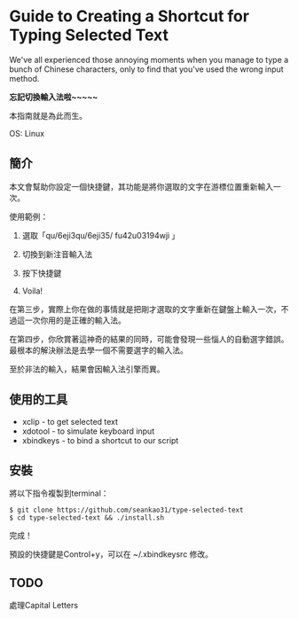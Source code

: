 # Guide to Creating a Shortcut for Typing Selected Text
We've all experienced those annoying moments when you manage to type a bunch of Chinese characters, only to find that you've used the wrong input method. 

**忘記切換輸入法啦~~~~~**

本指南就是為此而生。 

OS: Linux 

## 簡介

本文會幫助你設定一個快捷鍵，其功能是將你選取的文字在游標位置重新輸入一次。 

使用範例： 

1. 選取「qu/6eji3qu/6eji35/ fu42u03194wji 」 

2. 切換到新注音輸入法 

3. 按下快捷鍵 

4. Voila! 
 
在第三步，實際上你在做的事情就是把剛才選取的文字重新在鍵盤上輸入一次，不過這一次你用的是正確的輸入法。 

在第四步，你欣賞著這神奇的結果的同時，可能會發現一些惱人的自動選字錯誤。最根本的解決辦法是去學一個不需要選字的輸入法。 


至於非法的輸入，結果會因輸入法引擎而異。 


## 使用的工具

* xclip - to get selected text
* xdotool - to simulate keyboard input
* xbindkeys - to bind a shortcut to our script

## 安裝

將以下指令複製到terminal：

    $ git clone https://github.com/seankao31/type-selected-text
    $ cd type-selected-text && ./install.sh

完成！

預設的快捷鍵是Control+y，可以在 ~/.xbindkeysrc 修改。


## TODO
處理Capital Letters

